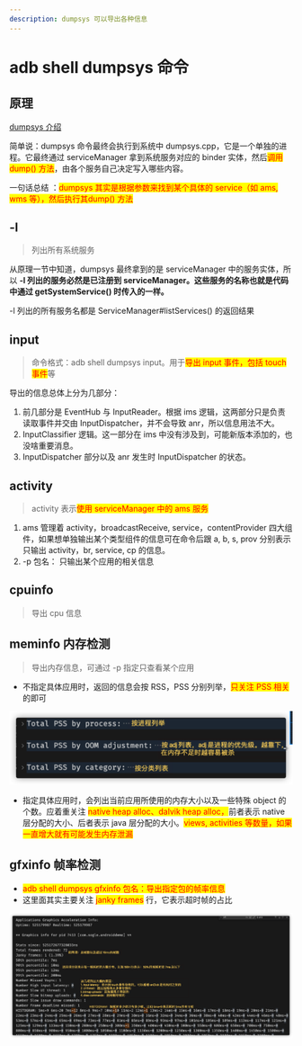 ```yaml
---
description: dumpsys 可以导出各种信息
---
```


# adb shell dumpsys 命令

## 原理

[dumpsys 介绍](https://duanqz.github.io/2015-07-19-Intro-to-dumpsys#21-dumpsys%E7%9A%84%E4%BB%A3%E7%A0%81%E9%80%BB%E8%BE%91)

简单说：dumpsys 命令最终会执行到系统中 dumpsys.cpp，它是一个单独的进程。它最终通过 serviceManager 拿到系统服务对应的 binder 实体，然后<mark style="color:red;">调用 dump() 方法</mark>，由各个服务自己决定写入哪些内容。

一句话总结 ：<mark style="color:red;">dumpsys 其实是根据参数来找到某个具体的 service（如 ams, wms 等），然后执行其dump() 方法</mark>

## -l

> 列出所有系统服务

从原理一节中知道，dumpsys 最终拿到的是 serviceManager 中的服务实体，所以 **-l 列出的服务必然是已注册到 serviceManager。这些服务的名称也就是代码中通过 getSystemService() 时传入的一样。**

\-l 列出的所有服务名都是 ServiceManager#listServices() 的返回结果

## input

> 命令格式：adb shell dumpsys input。用于<mark style="color:red;">导出 input 事件，包括 touch 事件</mark>等

导出的信息总体上分为几部分：

1. 前几部分是 EventHub 与 InputReader。根据 ims 逻辑，这两部分只是负责读取事件并交由 InputDispatcher，并不会导致 anr，所以信息用法不大。
2. InputClassifier 逻辑。这一部分在 ims 中没有涉及到，可能新版本添加的，也没啥重要消息。
3. InputDispatcher 部分以及 anr 发生时 InputDispatcher 的状态。

## activity

> activity 表示<mark style="color:red;">使用 serviceManager 中的 ams 服务</mark>

1. ams 管理着 activity，broadcastReceive, service，contentProvider 四大组件，如果想单独输出某个类型组件的信息可在命令后跟 a, b, s, prov 分别表示只输出 activity，br, service, cp 的信息。
2. \-p 包名： 只输出某个应用的相关信息

## cpuinfo

> 导出 cpu 信息

## meminfo 内存检测

> 导出内存信息，可通过 -p 指定只查看某个应用

* 不指定具体应用时，返回的信息会按 RSS，PSS 分别列举，<mark style="color:red;">只关注 PSS 相关</mark>的即可

![不指定进程时效果](<../.gitbook/assets/iShot2021-11-26 16.07.03.png>)

* 指定具体应用时，会列出当前应用所使用的内存大小以及一些特殊 object 的个数。应着重关注 <mark style="color:red;">native heap alloc、dalvik heap alloc，</mark>前者表示 native 层分配的大小、后者表示 java 层分配的大小。<mark style="color:red;">views, activities 等数量，如果一直增大就有可能发生内存泄漏</mark>

## gfxinfo 帧率检测

* <mark style="color:red;">adb shell dumpsys gfxinfo 包名：导出指定包的帧率信息</mark>
* 这里面其实主要关注 <mark style="color:red;">janky frames</mark> 行，它表示超时帧的占比

![](<../.gitbook/assets/iShot2021-11-26 16.53.22.png>)

<mark style="color:red;"></mark>

<mark style="color:red;"></mark>
